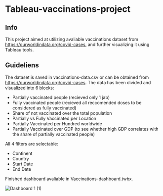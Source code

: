 # Tableau-vaccinations-project
## Info 
This project aimed at utilizing avaliable vaccinations dataset from https://ourworldindata.org/covid-cases, and further visualizing it using Tableau tools. 
## Guideliens 
The dataset is saved in vaccinations-data.csv or can be obtained from https://ourworldindata.org/covid-cases.
The data has been divided and visualized into 6 blocks:
- Partially vaccinated people (recieved only 1 jab) 
- Fully vaccinated people (recieved all reccomended doses to be considered as fully vaccinated) 
- Share of not vaccinated over the total population
- Partially vs Fully Vaccinated per Location
- Partially Vaccinated per Hundred worldwide
- Partially Vaccinated over GDP (to see whether high GDP correlates with the share of partially vaccinated people)

All 4 filters are selectable:
- Continent 
- Country
- Start Date 
- End Date

Finished dashboard avaliable in Vaccinations-dashboard.twbx. 

![Dashboard 1 (1)](https://user-images.githubusercontent.com/93775985/218647943-7ab2f66e-754e-4cf0-953a-03882ece450e.png)
